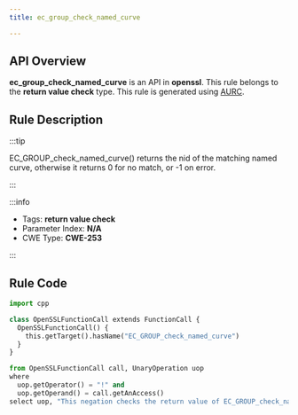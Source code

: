 ```yaml
---
title: ec_group_check_named_curve

---
```



## API Overview
**ec_group_check_named_curve** is an API in **openssl**. This rule belongs to the **return value check** type. This rule is generated using [AURC](../../tools/AURC).
## Rule Description

:::tip

EC_GROUP_check_named_curve() returns the nid of the matching named curve, otherwise it returns 0 for no match, or -1 on error.

:::

:::info

- Tags: **return value check**
- Parameter Index: **N/A**
- CWE Type: **CWE-253**

:::

## Rule Code
```python
import cpp

class OpenSSLFunctionCall extends FunctionCall {
  OpenSSLFunctionCall() {
    this.getTarget().hasName("EC_GROUP_check_named_curve")
  }
}

from OpenSSLFunctionCall call, UnaryOperation uop
where
  uop.getOperator() = "!" and
  uop.getOperand() = call.getAnAccess()
select uop, "This negation checks the return value of EC_GROUP_check_named_curve."
```